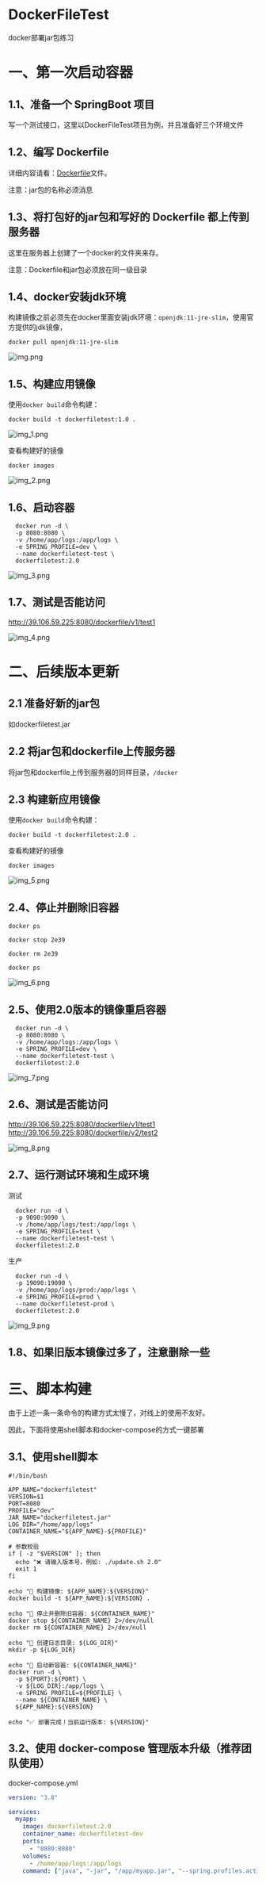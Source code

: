 # DockerFileTest

docker部署jar包练习


# 一、第一次启动容器

## 1.1、准备一个 SpringBoot 项目

写一个测试接口，这里以DockerFileTest项目为例，并且准备好三个环境文件

## 1.2、编写 Dockerfile

详细内容请看：[Dockerfile](Dockerfile)文件。

注意：jar包的名称必须消息

## 1.3、将打包好的jar包和写好的 Dockerfile 都上传到服务器

这里在服务器上创建了一个docker的文件夹来存。

注意：Dockerfile和jar包必须放在同一级目录


## 1.4、docker安装jdk环境

构建镜像之前必须先在docker里面安装jdk环境：`openjdk:11-jre-slim`，使用官方提供的jdk镜像，

```docker pull openjdk:11-jre-slim```

![img.png](img.png)

## 1.5、构建应用镜像

使用`docker build`命令构建：

```shell
docker build -t dockerfiletest:1.0 .
```

![img_1.png](img_1.png)


查看构建好的镜像
```shell
docker images
```

![img_2.png](img_2.png)


## 1.6、启动容器

```shell
  docker run -d \
  -p 8080:8080 \
  -v /home/app/logs:/app/logs \
  -e SPRING_PROFILE=dev \
  --name dockerfiletest-test \
  dockerfiletest:2.0
```

![img_3.png](img_3.png)


## 1.7、测试是否能访问

http://39.106.59.225:8080/dockerfile/v1/test1

![img_4.png](img_4.png)


# 二、后续版本更新

## 2.1 准备好新的jar包

如dockerfiletest.jar

## 2.2 将jar包和dockerfile上传服务器

将jar包和dockerfile上传到服务器的同样目录，`/docker`

## 2.3 构建新应用镜像

使用`docker build`命令构建：

```shell
docker build -t dockerfiletest:2.0 .
```

查看构建好的镜像
```shell
docker images
```

![img_5.png](img_5.png)


## 2.4、停止并删除旧容器

```shell
docker ps

docker stop 2e39

docker rm 2e39

docker ps
```

![img_6.png](img_6.png)

## 2.5、使用2.0版本的镜像重启容器

```shell
  docker run -d \
  -p 8080:8080 \
  -v /home/app/logs:/app/logs \
  -e SPRING_PROFILE=dev \
  --name dockerfiletest-test \
  dockerfiletest:2.0
```

![img_7.png](img_7.png)

## 2.6、测试是否能访问

http://39.106.59.225:8080/dockerfile/v1/test1
http://39.106.59.225:8080/dockerfile/v2/test2

![img_8.png](img_8.png)

## 2.7、运行测试环境和生成环境


测试
```shell
  docker run -d \
  -p 9090:9090 \
  -v /home/app/logs/test:/app/logs \
  -e SPRING_PROFILE=test \
  --name dockerfiletest-test \
  dockerfiletest:2.0
```

生产
```shell
  docker run -d \
  -p 19090:19090 \
  -v /home/app/logs/prod:/app/logs \
  -e SPRING_PROFILE=prod \
  --name dockerfiletest-prod \
  dockerfiletest:2.0
```

![img_9.png](img_9.png)



## 1.8、如果旧版本镜像过多了，注意删除一些


# 三、脚本构建

由于上述一条一条命令的构建方式太慢了，对线上的使用不友好。

因此，下面将使用shell脚本和docker-compose的方式一键部署

## 3.1、使用shell脚本

```shell
#!/bin/bash

APP_NAME="dockerfiletest"
VERSION=$1
PORT=8080
PROFILE="dev"
JAR_NAME="dockerfiletest.jar"
LOG_DIR="/home/app/logs"
CONTAINER_NAME="${APP_NAME}-${PROFILE}"

# 参数校验
if [ -z "$VERSION" ]; then
  echo "❌ 请输入版本号，例如: ./update.sh 2.0"
  exit 1
fi

echo "🚀 构建镜像: ${APP_NAME}:${VERSION}"
docker build -t ${APP_NAME}:${VERSION} .

echo "🛑 停止并删除旧容器: ${CONTAINER_NAME}"
docker stop ${CONTAINER_NAME} 2>/dev/null
docker rm ${CONTAINER_NAME} 2>/dev/null

echo "🧼 创建日志目录: ${LOG_DIR}"
mkdir -p ${LOG_DIR}

echo "🏃 启动新容器: ${CONTAINER_NAME}"
docker run -d \
  -p ${PORT}:${PORT} \
  -v ${LOG_DIR}:/app/logs \
  -e SPRING_PROFILE=${PROFILE} \
  --name ${CONTAINER_NAME} \
  ${APP_NAME}:${VERSION}

echo "✅ 部署完成！当前运行版本: ${VERSION}"
```

## 3.2、使用 docker-compose 管理版本升级（推荐团队使用）

docker-compose.yml

```yaml
version: "3.8"

services:
  myapp:
    image: dockerfiletest:2.0
    container_name: dockerfiletest-dev
    ports:
      - "8080:8080"
    volumes:
      - /home/app/logs:/app/logs
    command: ["java", "-jar", "/app/myapp.jar", "--spring.profiles.active=dev"]

```
